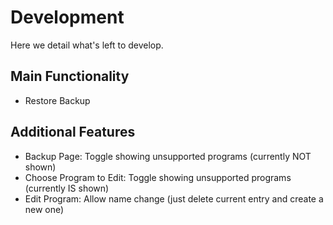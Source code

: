 <h1>Development</h1>

Here we detail what's left to develop.

<h2>Main Functionality</h2>

<ul>
    <li>Restore Backup</li>
</ul>

<h2>Additional Features</h2>

<ul>
    <li>Backup Page: Toggle showing unsupported programs (currently NOT shown)</li>
    <li>Choose Program to Edit: Toggle showing unsupported programs (currently IS shown)</li>
    <li>Edit Program: Allow name change (just delete current entry and create a new one)</li>
</ul>
